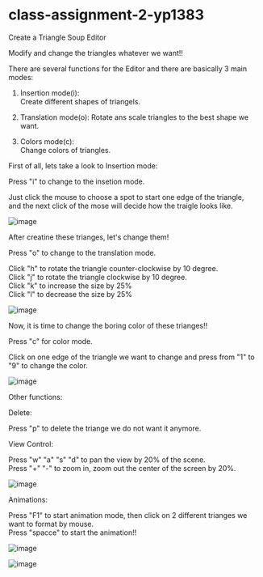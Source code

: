 # class-assignment-2-yp1383

Create a Triangle Soup Editor  
  
Modify and change the triangles whatever we want!!  
  
There are several functions for the Editor and there are basically 3 main modes:  
1. Insertion mode(i):  
    Create different shapes of triangels.  
  
2. Translation mode(o):
    Rotate ans scale triangles to the best shape we want.  
  
3. Colors mode(c):  
    Change colors of triangles.  
  
  
First of all, lets take a look to Insertion mode:  
  
Press "i" to change to the insetion mode.
  
Just click the mouse to choose a spot to start one edge of the triangle,  
and the next click of the mose will decide how the traigle looks like.  
  
![image](https://github.com/nyu-cs-cy-6533-fall-2020/class-assignment-2-yp1383/blob/master/Assignment_2/output/insert.png)  
  
  
After creatine these trianges, let's change them!
  
Press "o" to change to the translation mode.
  
Click "h" to rotate the triangle counter-clockwise by 10 degree.   
Click "j" to rotate the triangle clockwise by 10 degree.  
Click "k" to increase the size by 25%  
Click "l" to decrease the size by 25%  
  
  
![image](https://github.com/nyu-cs-cy-6533-fall-2020/class-assignment-2-yp1383/blob/master/Assignment_2/output/translations.png)  
  
    
Now, it is time to change the boring color of these trianges!!
  
Press "c" for color mode.

Click on one edge of the triangle we want to change and press from "1" to "9" to change the color.
  
  
![image](https://github.com/nyu-cs-cy-6533-fall-2020/class-assignment-2-yp1383/blob/master/Assignment_2/output/color.png)  


Other functions:
  
Delete:  
  
Press "p" to delete the triange we do not want it anymore.    
  
View Control:  
  
Press "w" "a" "s" "d" to pan the view by 20% of the scene.  
Press "+" "-" to zoom in, zoom out the center of the screen by 20%.  
  
  
![image](https://github.com/nyu-cs-cy-6533-fall-2020/class-assignment-2-yp1383/blob/master/Assignment_2/output/viewControl.png)  
  
Animations:

Press "F1" to start animation mode, then click on 2 different trianges we want to format by mouse.  
Press "spacce" to start the animation!!  
  
  
![image](https://github.com/nyu-cs-cy-6533-fall-2020/class-assignment-2-yp1383/blob/master/Assignment_2/output/animation.png)  
  
![image](https://github.com/nyu-cs-cy-6533-fall-2020/class-assignment-2-yp1383/blob/master/Assignment_2/output/animation_complete.png)  

